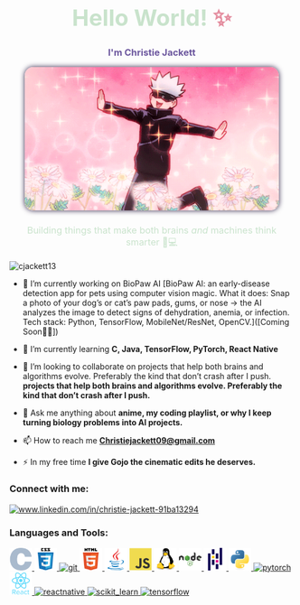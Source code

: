 <div align="center">

  <!-- Main Header -->
  <h1 style="color:#c9e3cc; font-size:2.5rem;">Hello World! <span style="color:#e48d9f;">✨</span></h1>
  <h3 style="color:#6c579e;">I'm <b>Christie Jackett</b></h3>
  
  <!-- Center GIF -->
  <p align="center">
    <img src="gojoinfield.gif?raw=true" alt="Gojo Edit" width="450" style="border-radius:15px; box-shadow:0px 0px 10px #302349;">
  </p>

  <!-- Tagline -->
  <h3 style="color:#c9e3cc; font-weight:400;">
    Building things that make both brains <i>and</i> machines think smarter 🧠💻  
  </h3>

</div>


<p><img align="center" src="https://github-readme-stats.vercel.app/api/top-langs?username=cjackett13&show_icons=true&locale=en&layout=compact" alt="cjackett13" /></p>


- 🔭 I’m currently working on BioPaw AI [BioPaw AI: an early-disease detection app for pets using computer vision magic. What it does: Snap a photo of your dog’s or cat’s paw pads, gums, or nose → the AI analyzes the image to detect signs of dehydration, anemia, or infection. Tech stack: Python, TensorFlow, MobileNet/ResNet, OpenCV.]([Coming Soon🐶✨])

- 🌱 I’m currently learning **C, Java, TensorFlow, PyTorch, React Native**

- 👯 I’m looking to collaborate on projects that help both brains and algorithms evolve. Preferably the kind that don’t crash after I push. **projects that help both brains and algorithms evolve. Preferably the kind that don’t crash after I push.**

- 💬 Ask me anything about **anime, my coding playlist, or why I keep turning biology problems into AI projects.**

- 📫 How to reach me **Christiejackett09@gmail.com**

- ⚡️ In my free time **I give Gojo the cinematic edits he deserves.**

<h3 align="left">Connect with me:</h3>
<p align="left">
<a href="https://linkedin.com/in/www.linkedin.com/in/christie-jackett-91ba13294" target="blank"><img align="center" src="https://raw.githubusercontent.com/rahuldkjain/github-profile-readme-generator/master/src/images/icons/Social/linked-in-alt.svg" alt="www.linkedin.com/in/christie-jackett-91ba13294" height="30" width="40" /></a>
</p>

<h3 align="left">Languages and Tools:</h3>
<p align="left"> <a href="https://www.cprogramming.com/" target="_blank" rel="noreferrer"> <img src="https://raw.githubusercontent.com/devicons/devicon/master/icons/c/c-original.svg" alt="c" width="40" height="40"/> </a> <a href="https://www.w3schools.com/css/" target="_blank" rel="noreferrer"> <img src="https://raw.githubusercontent.com/devicons/devicon/master/icons/css3/css3-original-wordmark.svg" alt="css3" width="40" height="40"/> </a> <a href="https://git-scm.com/" target="_blank" rel="noreferrer"> <img src="https://www.vectorlogo.zone/logos/git-scm/git-scm-icon.svg" alt="git" width="40" height="40"/> </a> <a href="https://www.w3.org/html/" target="_blank" rel="noreferrer"> <img src="https://raw.githubusercontent.com/devicons/devicon/master/icons/html5/html5-original-wordmark.svg" alt="html5" width="40" height="40"/> </a> <a href="https://www.java.com" target="_blank" rel="noreferrer"> <img src="https://raw.githubusercontent.com/devicons/devicon/master/icons/java/java-original.svg" alt="java" width="40" height="40"/> </a> <a href="https://developer.mozilla.org/en-US/docs/Web/JavaScript" target="_blank" rel="noreferrer"> <img src="https://raw.githubusercontent.com/devicons/devicon/master/icons/javascript/javascript-original.svg" alt="javascript" width="40" height="40"/> </a> <a href="https://www.linux.org/" target="_blank" rel="noreferrer"> <img src="https://raw.githubusercontent.com/devicons/devicon/master/icons/linux/linux-original.svg" alt="linux" width="40" height="40"/> </a> <a href="https://nodejs.org" target="_blank" rel="noreferrer"> <img src="https://raw.githubusercontent.com/devicons/devicon/master/icons/nodejs/nodejs-original-wordmark.svg" alt="nodejs" width="40" height="40"/> </a> <a href="https://pandas.pydata.org/" target="_blank" rel="noreferrer"> <img src="https://raw.githubusercontent.com/devicons/devicon/2ae2a900d2f041da66e950e4d48052658d850630/icons/pandas/pandas-original.svg" alt="pandas" width="40" height="40"/> </a> <a href="https://www.python.org" target="_blank" rel="noreferrer"> <img src="https://raw.githubusercontent.com/devicons/devicon/master/icons/python/python-original.svg" alt="python" width="40" height="40"/> </a> <a href="https://pytorch.org/" target="_blank" rel="noreferrer"> <img src="https://www.vectorlogo.zone/logos/pytorch/pytorch-icon.svg" alt="pytorch" width="40" height="40"/> </a> <a href="https://reactjs.org/" target="_blank" rel="noreferrer"> <img src="https://raw.githubusercontent.com/devicons/devicon/master/icons/react/react-original-wordmark.svg" alt="react" width="40" height="40"/> </a> <a href="https://reactnative.dev/" target="_blank" rel="noreferrer"> <img src="https://reactnative.dev/img/header_logo.svg" alt="reactnative" width="40" height="40"/> </a> <a href="https://scikit-learn.org/" target="_blank" rel="noreferrer"> <img src="https://upload.wikimedia.org/wikipedia/commons/0/05/Scikit_learn_logo_small.svg" alt="scikit_learn" width="40" height="40"/> </a> <a href="https://www.tensorflow.org" target="_blank" rel="noreferrer"> <img src="https://www.vectorlogo.zone/logos/tensorflow/tensorflow-icon.svg" alt="tensorflow" width="40" height="40"/> </a> </p>
